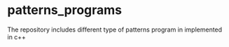# patterns_programs
The repository includes different type of patterns program in implemented in c++ 
